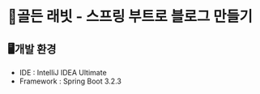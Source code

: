 # 🐰골든 래빗 - 스프링 부트로 블로그 만들기

## 🖥️개발 환경
- IDE : IntelliJ IDEA Ultimate
- Framework : Spring Boot 3.2.3
